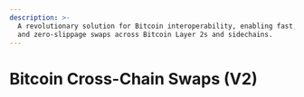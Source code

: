 ```yaml
---
description: >-
  A revolutionary solution for Bitcoin interoperability, enabling fast, secure,
  and zero-slippage swaps across Bitcoin Layer 2s and sidechains.
---
```


# Bitcoin Cross-Chain Swaps (V2)

